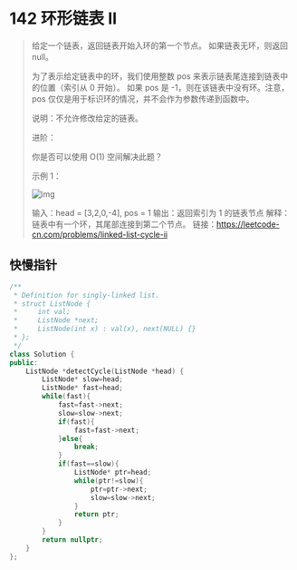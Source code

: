 # 142 环形链表 II

> 给定一个链表，返回链表开始入环的第一个节点。 如果链表无环，则返回 null。
>
> 为了表示给定链表中的环，我们使用整数 pos 来表示链表尾连接到链表中的位置（索引从 0 开始）。 如果 pos 是 -1，则在该链表中没有环。注意，pos 仅仅是用于标识环的情况，并不会作为参数传递到函数中。
>
> 说明：不允许修改给定的链表。
>
> 进阶：
>
> 你是否可以使用 O(1) 空间解决此题？
>
>  
>
> 示例 1：
>
> ![img](https://assets.leetcode-cn.com/aliyun-lc-upload/uploads/2018/12/07/circularlinkedlist.png)
>
> 输入：head = [3,2,0,-4], pos = 1
> 输出：返回索引为 1 的链表节点
> 解释：链表中有一个环，其尾部连接到第二个节点。
> 链接：https://leetcode-cn.com/problems/linked-list-cycle-ii

## 快慢指针

~~~c++
/**
 * Definition for singly-linked list.
 * struct ListNode {
 *     int val;
 *     ListNode *next;
 *     ListNode(int x) : val(x), next(NULL) {}
 * };
 */
class Solution {
public:
    ListNode *detectCycle(ListNode *head) {
        ListNode* slow=head;
        ListNode* fast=head;
        while(fast){
            fast=fast->next;
            slow=slow->next;
            if(fast){
                fast=fast->next;
            }else{
                break;
            }
            if(fast==slow){
                ListNode* ptr=head;
                while(ptr!=slow){
                    ptr=ptr->next;
                    slow=slow->next;
                }
                return ptr;
            }
        }
        return nullptr;
    }
};
~~~

